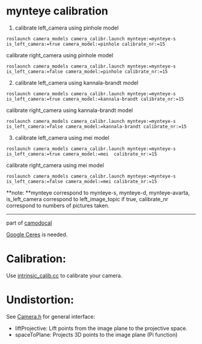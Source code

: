 # mynteye calibration

1. calibrate left_camera using pinhole model
```
roslaunch camera_models camera_calibr.launch mynteye:=mynteye-s is_left_camera:=true camera_model:=pinhole calibrate_nr:=15
```
calibrate right_camera using pinhole model
```
roslaunch camera_models camera_calibr.launch mynteye:=mynteye-s is_left_camera:=false camera_model:=pinhole calibrate_nr:=15
```

2. calibrate left_camera using kannala-brandt model
```
roslaunch camera_models camera_calibr.launch mynteye:=mynteye-s is_left_camera:=true camera_model:=kannala-brandt calibrate_nr:=15
```
calibrate right_camera using kannala-brandt model
```
roslaunch camera_models camera_calibr.launch mynteye:=mynteye-s is_left_camera:=false camera_model:=kannala-brandt calibrate_nr:=15
```

3. calibrate left_camera using mei model
```
roslaunch camera_models camera_calibr.launch mynteye:=mynteye-s is_left_camera:=true camera_model:=mei  calibrate_nr:=15
```
calibrate right_camera using mei model
```
roslaunch camera_models camera_calibr.launch mynteye:=mynteye-s is_left_camera:=false camera_model:=mei calibrate_nr:=15
```

**note: **mynteye correspond to mynteye-s, mynteye-d, mynteye-avarta, is_left_camera correspond to left_image_topic if true, calibrate_nr correspond to numbers of pictures taken.

---

part of [camodocal](https://github.com/hengli/camodocal)

[Google Ceres](http://ceres-solver.org) is needed.

# Calibration:

Use [intrinsic_calib.cc](https://github.com/dvorak0/camera_model/blob/master/src/intrinsic_calib.cc) to calibrate your camera.

# Undistortion:

See [Camera.h](https://github.com/dvorak0/camera_model/blob/master/include/camodocal/camera_models/Camera.h) for general interface:

 - liftProjective: Lift points from the image plane to the projective space.
 - spaceToPlane: Projects 3D points to the image plane (Pi function)
